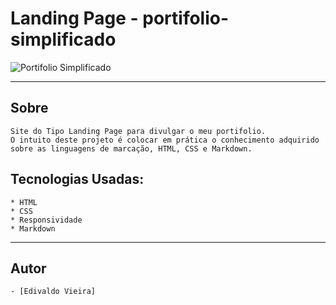 
# Landing Page - portifolio-simplificado

![Portifolio Simplificado](./img/screenportifolio.jpg)

---

## Sobre

    Site do Tipo Landing Page para divulgar o meu portifolio.
    O intuito deste projeto é colocar em prática o conhecimento adquirido sobre as linguagens de marcação, HTML, CSS e Markdown.

## Tecnologias Usadas:

    * HTML
    * CSS
    * Responsividade
    * Markdown
 ---

## Autor

    - [Edivaldo Vieira]